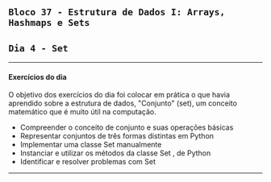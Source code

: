 ## `Bloco 37 - Estrutura de Dados I: Arrays, Hashmaps e Sets`

## `Dia 4 - Set`

---

#### Exercícios do dia

O objetivo dos exercícios do dia foi colocar em prática o que havia aprendido sobre a estrutura de dados, "Conjunto" (set), um conceito matemático que é muito útil na computação.

- Compreender o conceito de conjunto e suas operações básicas
- Representar conjuntos de três formas distintas em Python
- Implementar uma classe Set manualmente
- Instanciar e utilizar os métodos da classe Set , de Python
- Identificar e resolver problemas com Set

---
